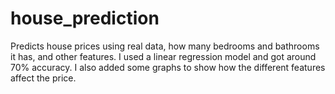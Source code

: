 # house_prediction
Predicts house prices using real data, how many bedrooms and bathrooms it has, and other features. I used a linear regression model and got around 70% accuracy. I also added some graphs to show how the different features affect the price.

